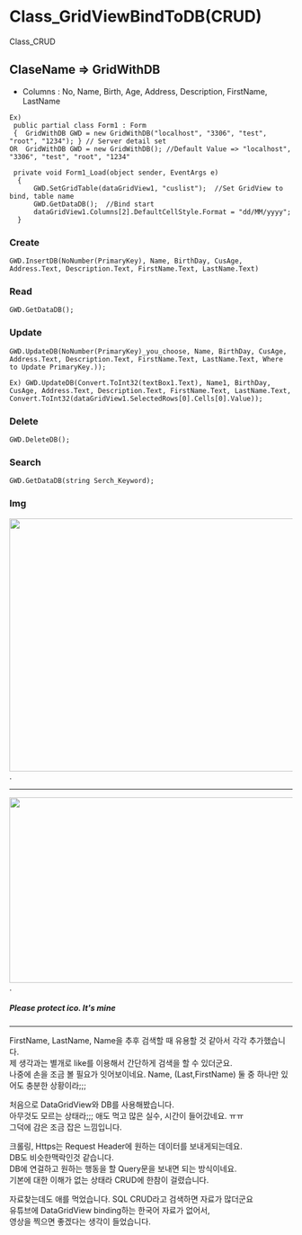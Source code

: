 # Class_GridViewBindToDB(CRUD)
 Class_CRUD

## ClaseName => GridWithDB

* Columns : No, Name, Birth, Age, Address, Description, FirstName, LastName    
```
Ex)
 public partial class Form1 : Form
 {  GridWithDB GWD = new GridWithDB("localhost", "3306", "test", "root", "1234"); } // Server detail set
OR  GridWithDB GWD = new GridWithDB(); //Default Value => "localhost", "3306", "test", "root", "1234"

 private void Form1_Load(object sender, EventArgs e)
  {
      GWD.SetGridTable(dataGridView1, "cuslist");  //Set GridView to bind, table name
      GWD.GetDataDB();  //Bind start
      dataGridView1.Columns[2].DefaultCellStyle.Format = "dd/MM/yyyy";
  }
```

### Create
```
GWD.InsertDB(NoNumber(PrimaryKey), Name, BirthDay, CusAge, Address.Text, Description.Text, FirstName.Text, LastName.Text)
```

### Read
```
GWD.GetDataDB();
```

### Update
```
GWD.UpdateDB(NoNumber(PrimaryKey)_you_choose, Name, BirthDay, CusAge, Address.Text, Description.Text, FirstName.Text, LastName.Text, Where to Update PrimaryKey.));

Ex) GWD.UpdateDB(Convert.ToInt32(textBox1.Text), Name1, BirthDay, CusAge, Address.Text, Description.Text, FirstName.Text, LastName.Text, Convert.ToInt32(dataGridView1.SelectedRows[0].Cells[0].Value));
```

### Delete
```
GWD.DeleteDB();
```

### Search
```
GWD.GetDataDB(string Serch_Keyword);
```

### Img
<img src=https://user-images.githubusercontent.com/90036120/138431294-30a94cd4-6a03-4afb-be3c-328cbd915230.JPG width="900" height="450"/>.
*****************
<img src=https://user-images.githubusercontent.com/90036120/138433307-77820009-bf95-4c38-ab03-c8702c23831e.JPG width="700" height="330"/>.



##### Please protect ico. It's mine
************************************************************************************

FirstName, LastName, Name을 추후 검색할 때 유용할 것 같아서 각각 추가했습니다.    
제 생각과는 별개로 like를 이용해서 간단하게 검색을 할 수 있더군요.     
나중에 손을 조금 볼 필요가 잇어보이네요. Name, (Last,FirstName) 둘 중 하나만 있어도 충분한 상황이라;;;     
    
처음으로 DataGridView와 DB를 사용해봤습니다.     
아무것도 모르는 상태라;;; 애도 먹고 많은 실수, 시간이 들어갔네요. ㅠㅠ     
그덕에 감은 조금 잡은 느낌입니다.     
     
크롤링, Https는 Request Header에 원하는 데이터를 보내게되는데요.     
DB도 비슷한맥락인것 같습니다.     
DB에 연걸하고 원하는 행동을 할 Query문을 보내면 되는 방식이네요.     
기본에 대한 이해가 없는 상태라 CRUD에 한참이 걸렸습니다.    
     
자료찾는데도 애를 먹었습니다. SQL CRUD라고 검색하면 자료가 많더군요    
유튜브에 DataGridView binding하는 한국어 자료가 없어서,    
영상을 찍으면 좋겠다는 생각이 들었습니다. 
